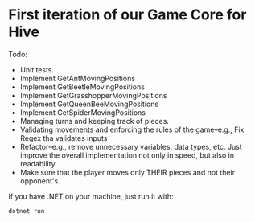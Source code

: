 # First iteration of our Game Core for Hive
Todo:
- Unit tests.
- Implement GetAntMovingPositions
- Implement GetBeetleMovingPositions
- Implement GetGrasshopperMovingPositions
- Implement GetQueenBeeMovingPositions
- Implement GetSpiderMovingPositions
- Managing turns and keeping track of pieces.
- Validating movements and enforcing the rules of the game–e.g., Fix Regex tha validates inputs
- Refactor–e.g., remove unnecessary variables, data types, etc. Just improve the overall implementation not only in speed, but also in readability.
- Make sure that the player moves only THEIR pieces and not their opponent's.

If you have .NET on your machine, just run it with:
```
dotnet run
```